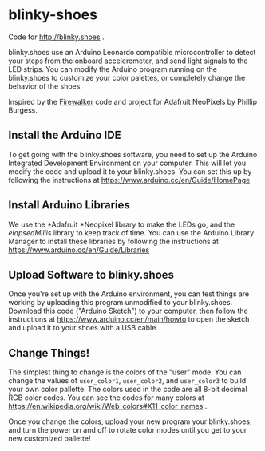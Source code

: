 # blinky-shoes
Code for http://blinky.shoes .

blinky.shoes use an Arduino Leonardo compatible microcontroller to detect your steps from the onboard accelerometer, and send light signals to the LED strips. You can modify the Arduino program running on the blinky.shoes to customize your color palettes, or completely change the behavior of the shoes.

Inspired by the [Firewalker](https://learn.adafruit.com/firewalker-led-sneakers/) code and project for Adafruit NeoPixels by Phillip Burgess.

## Install the Arduino IDE
To get going with the blinky.shoes software, you need to set up the Arduino Integrated Development Environment on your computer. This will let you modify the code and upload it to your blinky.shoes. You can set this up by following the instructions at https://www.arduino.cc/en/Guide/HomePage

## Install Arduino Libraries
We use the *Adafruit *Neopixel library to make the LEDs go, and the *elapsedMillis* library to keep track of time. You can use the Arduino Library Manager to install these libraries by following the instructions at https://www.arduino.cc/en/Guide/Libraries

## Upload Software to blinky.shoes
Once you're set up with the Arduino environment, you can test things are working by uploading this program unmodified to your blinky.shoes. Download this code ("Arduino Sketch") to your computer, then follow the instructions at https://www.arduino.cc/en/main/howto to open the sketch and upload it to your shoes with a USB cable.

## Change Things!
The simplest thing to change is the colors of the "user" mode. You can change the values of `user_color1`, `user_color2`, and `user_color3` to build your own color pallette. The colors used in the code are all 8-bit decimal RGB color codes. You can see the codes for many colors at https://en.wikipedia.org/wiki/Web_colors#X11_color_names .

Once you change the colors, upload your new program your blinky.shoes, and turn the power on and off to rotate color modes until you get to your new customized pallette!
